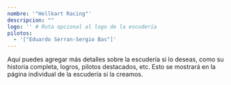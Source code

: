 ```yaml
---
nombre: '"Hellkart Racing"'
descripcion: ""
logo: '' # Ruta opcional al logo de la escudería
pilotos:
  - '["Eduardo Serran-Sergio Bas"]'
---
```


Aquí puedes agregar más detalles sobre la escudería si lo deseas, como su historia completa, logros, pilotos destacados, etc. Esto se mostrará en la página individual de la escudería si la creamos.
